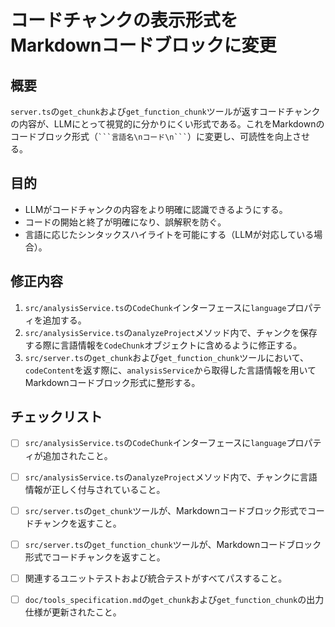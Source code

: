 # コードチャンクの表示形式をMarkdownコードブロックに変更

## 概要

`server.ts`の`get_chunk`および`get_function_chunk`ツールが返すコードチャンクの内容が、LLMにとって視覚的に分かりにくい形式である。これをMarkdownのコードブロック形式（` ```言語名\nコード\n``` `）に変更し、可読性を向上させる。

## 目的

- LLMがコードチャンクの内容をより明確に認識できるようにする。
- コードの開始と終了が明確になり、誤解釈を防ぐ。
- 言語に応じたシンタックスハイライトを可能にする（LLMが対応している場合）。

## 修正内容

1.  `src/analysisService.ts`の`CodeChunk`インターフェースに`language`プロパティを追加する。
2.  `src/analysisService.ts`の`analyzeProject`メソッド内で、チャンクを保存する際に言語情報を`CodeChunk`オブジェクトに含めるように修正する。
3.  `src/server.ts`の`get_chunk`および`get_function_chunk`ツールにおいて、`codeContent`を返す際に、`analysisService`から取得した言語情報を用いてMarkdownコードブロック形式に整形する。

## チェックリスト

- [ ] `src/analysisService.ts`の`CodeChunk`インターフェースに`language`プロパティが追加されたこと。
- [ ] `src/analysisService.ts`の`analyzeProject`メソッド内で、チャンクに言語情報が正しく付与されていること。
- [ ] `src/server.ts`の`get_chunk`ツールが、Markdownコードブロック形式でコードチャンクを返すこと。
- [ ] `src/server.ts`の`get_function_chunk`ツールが、Markdownコードブロック形式でコードチャンクを返すこと。
- [ ] 関連するユニットテストおよび統合テストがすべてパスすること。
- [ ] `doc/tools_specification.md`の`get_chunk`および`get_function_chunk`の出力仕様が更新されたこと。

